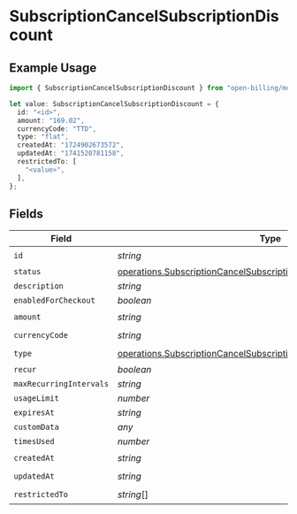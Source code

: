 # SubscriptionCancelSubscriptionDiscount

## Example Usage

```typescript
import { SubscriptionCancelSubscriptionDiscount } from "open-billing/models/operations";

let value: SubscriptionCancelSubscriptionDiscount = {
  id: "<id>",
  amount: "169.02",
  currencyCode: "TTD",
  type: "flat",
  createdAt: "1724902673572",
  updatedAt: "1741520781158",
  restrictedTo: [
    "<value>",
  ],
};
```

## Fields

| Field                                                                                                                                                        | Type                                                                                                                                                         | Required                                                                                                                                                     | Description                                                                                                                                                  |
| ------------------------------------------------------------------------------------------------------------------------------------------------------------ | ------------------------------------------------------------------------------------------------------------------------------------------------------------ | ------------------------------------------------------------------------------------------------------------------------------------------------------------ | ------------------------------------------------------------------------------------------------------------------------------------------------------------ |
| `id`                                                                                                                                                         | *string*                                                                                                                                                     | :heavy_check_mark:                                                                                                                                           | N/A                                                                                                                                                          |
| `status`                                                                                                                                                     | [operations.SubscriptionCancelSubscriptionSubscriptionsResponseStatus](../../models/operations/subscriptioncancelsubscriptionsubscriptionsresponsestatus.md) | :heavy_minus_sign:                                                                                                                                           | N/A                                                                                                                                                          |
| `description`                                                                                                                                                | *string*                                                                                                                                                     | :heavy_minus_sign:                                                                                                                                           | N/A                                                                                                                                                          |
| `enabledForCheckout`                                                                                                                                         | *boolean*                                                                                                                                                    | :heavy_minus_sign:                                                                                                                                           | N/A                                                                                                                                                          |
| `amount`                                                                                                                                                     | *string*                                                                                                                                                     | :heavy_check_mark:                                                                                                                                           | N/A                                                                                                                                                          |
| `currencyCode`                                                                                                                                               | *string*                                                                                                                                                     | :heavy_check_mark:                                                                                                                                           | N/A                                                                                                                                                          |
| `type`                                                                                                                                                       | [operations.SubscriptionCancelSubscriptionType](../../models/operations/subscriptioncancelsubscriptiontype.md)                                               | :heavy_check_mark:                                                                                                                                           | N/A                                                                                                                                                          |
| `recur`                                                                                                                                                      | *boolean*                                                                                                                                                    | :heavy_minus_sign:                                                                                                                                           | N/A                                                                                                                                                          |
| `maxRecurringIntervals`                                                                                                                                      | *string*                                                                                                                                                     | :heavy_minus_sign:                                                                                                                                           | N/A                                                                                                                                                          |
| `usageLimit`                                                                                                                                                 | *number*                                                                                                                                                     | :heavy_minus_sign:                                                                                                                                           | N/A                                                                                                                                                          |
| `expiresAt`                                                                                                                                                  | *string*                                                                                                                                                     | :heavy_minus_sign:                                                                                                                                           | N/A                                                                                                                                                          |
| `customData`                                                                                                                                                 | *any*                                                                                                                                                        | :heavy_minus_sign:                                                                                                                                           | N/A                                                                                                                                                          |
| `timesUsed`                                                                                                                                                  | *number*                                                                                                                                                     | :heavy_minus_sign:                                                                                                                                           | N/A                                                                                                                                                          |
| `createdAt`                                                                                                                                                  | *string*                                                                                                                                                     | :heavy_check_mark:                                                                                                                                           | N/A                                                                                                                                                          |
| `updatedAt`                                                                                                                                                  | *string*                                                                                                                                                     | :heavy_check_mark:                                                                                                                                           | N/A                                                                                                                                                          |
| `restrictedTo`                                                                                                                                               | *string*[]                                                                                                                                                   | :heavy_check_mark:                                                                                                                                           | N/A                                                                                                                                                          |